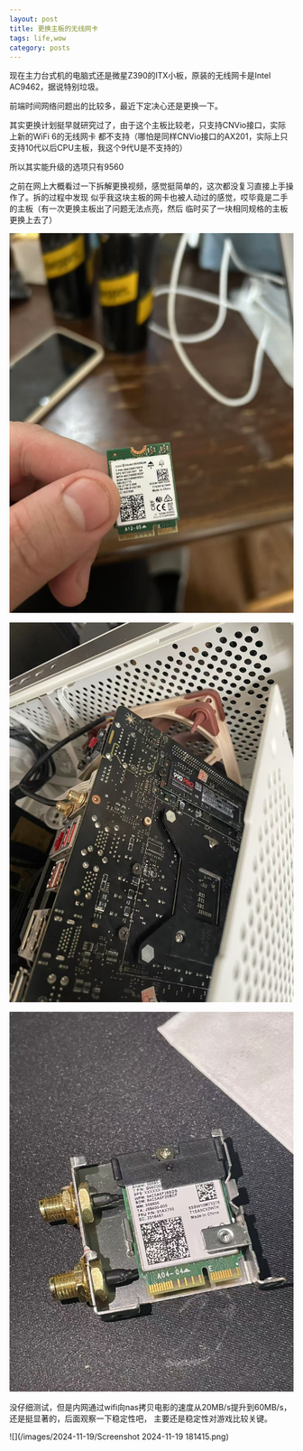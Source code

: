 ```yaml
---
layout: post
title: 更换主板的无线网卡
tags: life,wow
category: posts
---
```


现在主力台式机的电脑式还是微星Z390的ITX小板，原装的无线网卡是Intel AC9462，据说特别垃圾。

前端时间网络问题出的比较多，最近下定决心还是更换一下。

其实更换计划挺早就研究过了，由于这个主板比较老，只支持CNVio接口，实际上新的WiFi 6的无线网卡
都不支持（哪怕是同样CNVio接口的AX201，实际上只支持10代以后CPU主板，我这个9代U是不支持的）

所以其实能升级的选项只有9560

之前在网上大概看过一下拆解更换视频，感觉挺简单的，这次都没复习直接上手操作了。拆的过程中发现
似乎我这块主板的网卡也被人动过的感觉，哎毕竟是二手的主板（有一次更换主板出了问题无法点亮，然后
临时买了一块相同规格的主板更换上去了）

![](/images/2024-11-19/1.jpg)

![](/images/2024-11-19/2.jpg)

![](/images/2024-11-19/3.jpg)

没仔细测试，但是内网通过wifi向nas拷贝电影的速度从20MB/s提升到60MB/s，还是挺显著的，后面观察一下稳定性吧，
主要还是稳定性对游戏比较关键。

![](/images/2024-11-19/Screenshot 2024-11-19 181415.png)